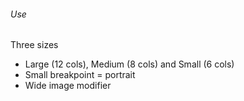 ###### Use
Three sizes
- Large (12 cols), Medium (8 cols) and Small (6 cols)
- Small breakpoint = portrait
- Wide image modifier
